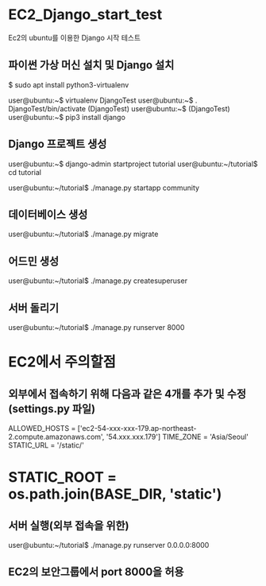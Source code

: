 # EC2_Django_start_test
Ec2의 ubuntu를 이용한 Django 시작 테스트

## 파이썬 가상 머신 설치 및 Django 설치

$ sudo apt install python3-virtualenv

user@ubuntu:~$ virtualenv DjangoTest
user@ubuntu:~$ . DjangoTest/bin/activate
(DjangoTest) user@ubuntu:~$
(DjangoTest) user@ubuntu:~$ pip3 install django


## Django 프로젝트 생성

user@ubuntu:~$ django-admin startproject tutorial
user@ubuntu:~/tutorial$ cd tutorial

user@ubuntu:~/tutorial$ ./manage.py startapp community


## 데이터베이스 생성
user@ubuntu:~/tutorial$ ./manage.py migrate


## 어드민 생성
user@ubuntu:~/tutorial$ ./manage.py createsuperuser

## 서버 돌리기
user@ubuntu:~/tutorial$ ./manage.py runserver 8000


# EC2에서 주의할점
## 외부에서 접속하기 위해 다음과 같은 4개를 추가 및 수정(settings.py 파일)
ALLOWED_HOSTS = ['ec2-54-xxx-xxx-179.ap-northeast-2.compute.amazonaws.com', '54.xxx.xxx.179']
TIME_ZONE = 'Asia/Seoul'
STATIC_URL = '/static/'
# STATIC_ROOT = os.path.join(BASE_DIR, 'static')

## 서버 실행(외부 접속을 위한)
user@ubuntu:~/tutorial$ ./manage.py runserver 0.0.0.0:8000

## EC2의 보안그룹에서 port 8000을 허용
